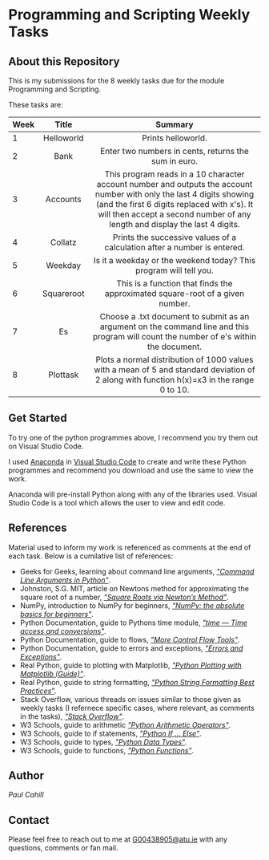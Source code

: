 # Programming and Scripting Weekly Tasks

## About this Repository
This is my submissions for the 8 weekly tasks due for the module Programming and Scripting.

These tasks are:

| Week | Title | Summary |
| :--  | :---: |  :---:  |
| 1 | Helloworld | Prints helloworld. |
| 2 | Bank | Enter two numbers in cents, returns the sum in euro. |
| 3 | Accounts | This program reads in a 10 character account number and outputs the account number with only the last 4 digits showing (and the first 6 digits replaced with x's). It will then accept a second number of any length and display the last 4 digits. |
| 4 | Collatz | Prints the successive values of a calculation after a number is entered. |
| 5 | Weekday | Is it a weekday or the weekend today? This program will tell you. |
| 6 | Squareroot | This is a function that finds the approximated square-root of a given number. |
| 7 | Es | Choose a .txt document to submit as an argument on the command line and this program will count the number of e's within the document. |
| 8 | Plottask | Plots a normal distribution of 1000 values with a mean of 5 and standard deviation of 2 along with function h(x)=x3 in the range 0 to 10. |

## Get Started
To try one of the python programmes above, I recommend you try them out on Visual Studio Code.

I used [Anaconda](https://www.anaconda.com/download) in [Visual Studio Code](https://code.visualstudio.com/download) to create and write these Python programmes and recommend you download and use the same to view the work.

Anaconda will pre-install Python along with any of the libraries used. Visual Studio Code is a tool which allows the user to view and edit code.

## References
Material used to inform my work is referenced as comments at the end of each task. Below is a cumilative list of references:

- Geeks for Geeks, learning about command line arguments, [*"Command Line Arguments in Python"*](https://www.geeksforgeeks.org/command-line-arguments-in-python/).
- Johnston, S.G. MIT, article on Newtons method for approximating the square root of a number, [*"Square Roots via Newton’s Method"*](https://math.mit.edu/~stevenj/18.335/newton-sqrt.pdf).
- NumPy, introduction to NumPy for beginners, [*"NumPy: the absolute basics for beginners"*](https://numpy.org/doc/stable/user/absolute_beginners.html).
- Python Documentation, guide to Pythons time module, [*"time — Time access and conversions"*](https://docs.python.org/3/library/time.html).
- Python Documentation, guide to flows, [*"More Control Flow Tools"*](https://docs.python.org/3/tutorial/controlflow.html).
- Python Documentation, guide to errors and exceptions, [*"Errors and Exceptions"*](https://docs.python.org/3/tutorial/errors.html).
- Real Python, guide to plotting with Matplotlib, [*"Python Plotting with Matplotlib (Guide)"*](https://realpython.com/python-matplotlib-guide/).
- Real Python, guide to string formatting, [*"Python String Formatting Best Practices"*](https://realpython.com/python-string-formatting/).
- Stack Overflow, various threads on issues similar to those given as weekly tasks (I refernece specific cases, where relevant, as comments in the tasks), [*"Stack Overflow"*](https://stackoverflow.com/).
- W3 Schools, guide to arithmetic [*"Python Arithmetic Operators"*](https://www.w3schools.com/python/gloss_python_arithmetic_operators.asp).
- W3 Schools, guide to if statements, [*"Python If ... Else"*](https://www.w3schools.com/python/python_conditions.asp).
- W3 Schools, guide to types, [*"Python Data Types"*](https://www.w3schools.com/python/python_datatypes.asp).
- W3 Schools, guide to functions, [*"Python Functions"*](https://www.w3schools.com/python/python_functions.asp).

## Author
*Paul Cahill*

## Contact 
Please feel free to reach out to me at G00438905@atu.ie with any questions, comments or fan mail.